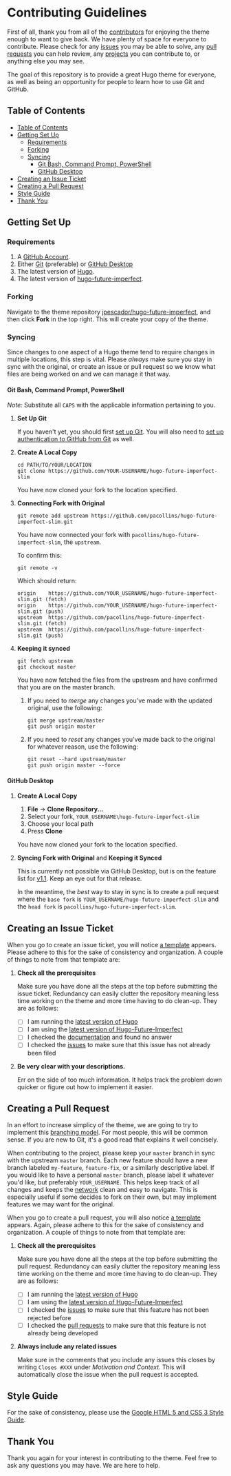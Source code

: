 # Contributing Guidelines

First of all, thank you from all of the [contributors] for enjoying the theme
enough to want to give back. We have plenty of space for everyone to contribute.
Please check for any [issues] you may be able to solve, any [pull requests] you
can help review, any [projects] you can contribute to, or anything else you may
see.

The goal of this repository is to provide a great Hugo theme for everyone, as
well as being an opportunity for people to learn how to use Git and GitHub.

## Table of Contents


<!-- TOC depthFrom:2 depthTo:6 withLinks:1 updateOnSave:1 orderedList:0 -->

- [Table of Contents](#table-of-contents)
- [Getting Set Up](#getting-set-up)
	- [Requirements](#requirements)
	- [Forking](#forking)
	- [Syncing](#syncing)
		- [Git Bash, Command Prompt, PowerShell](#git-bash-command-prompt-powershell)
		- [GitHub Desktop](#github-desktop)
- [Creating an Issue Ticket](#creating-an-issue-ticket)
- [Creating a Pull Request](#creating-a-pull-request)
- [Style Guide](#style-guide)
- [Thank You](#thank-you)

<!-- /TOC -->

## Getting Set Up

### Requirements

1. A [GitHub Account].
2. Either [Git] (preferable) or [GitHub Desktop]
3. The latest version of [Hugo][Hugo Release].
4. The latest version of [hugo-future-imperfect][Head].

### Forking

Navigate to the theme repository [jpescador/hugo-future-imperfect][head],
and then click **Fork** in the top right. This will create your copy of the
theme.

### Syncing

Since changes to one aspect of a Hugo theme tend to require changes in multiple
locations, this step is vital. Please *always* make sure you stay in sync with
the original, or create an issue or pull request so we know what files are being
worked on and we can manage it that way.

#### Git Bash, Command Prompt, PowerShell

*Note:* Substitute all `CAPS` with the applicable information pertaining to you.

1. **Set Up Git**

   If you haven't yet, you should first [set up Git][GitHub Git]. You will also
   need to [set up authentication to GitHub from Git][GitHub Authentication] as
   well.

2. **Create A Local Copy**

   ```
   cd PATH/TO/YOUR/LOCATION
   git clone https://github.com/YOUR-USERNAME/hugo-future-imperfect-slim
   ```

   You have now cloned your fork to the location specified.

3. **Connecting Fork with Original**

   ```
   git remote add upstream https://github.com/pacollins/hugo-future-imperfect-slim.git
   ````

   You have now connected your fork with `pacollins/hugo-future-imperfect-slim`,
   the `upstream`.

   To confirm this:

   ```
   git remote -v
   ````

   Which should return:

   ```
   origin    https://github.com/YOUR_USERNAME/hugo-future-imperfect-slim.git (fetch)
   origin    https://github.com/YOUR_USERNAME/hugo-future-imperfect-slim.git (push)
   upstream  https://github.com/pacollins/hugo-future-imperfect-slim.git (fetch)
   upstream  https://github.com/pacollins/hugo-future-imperfect-slim.git (push)
   ```

4. **Keeping it synced**

   ```
   git fetch upstream
   git checkout master
   ```

   You have now fetched the files from the upstream and have confirmed that you
   are on the master branch.

   1. If you need to *merge* any changes you've made with the updated original,
   use the following:

      ```
      git merge upstream/master
      git push origin master
      ```

   2. If you need to *reset* any changes you've made back to the original for
   whatever reason, use the following:

      ```
      git reset --hard upstream/master
      git push origin master --force
      ```

#### GitHub Desktop

1. **Create A Local Copy**

   1. **File** -> **Clone Repository...**
   2. Select your fork, `YOUR_USERNAME\hugo-future-imperfect-slim`
   3. Choose your local path
   4. Press **Clone**

   You have now cloned your fork to the location specified.

2. **Syncing Fork with Original** and **Keeping it Synced**

   This is currently not possible via GitHub Desktop, but is on the feature list
   for [v1.1][GitHub Desktop 1.1]. Keep an eye out for that release.

   In the meantime, the *best* way to stay in sync is to create a pull request
   where the `base fork` is `YOUR_USERNAME/hugo-future-imperfect-slim` and the `head
   fork` is `pacollins/hugo-future-imperfect-slim`.

## Creating an Issue Ticket

When you go to create an issue ticket, you will notice [a template][issue template]
appears. Please adhere to this for the sake of consistency and organization. A
couple of things to note from that template are:

1. **Check all the prerequisites**

   Make sure you have done all the steps at the top before submitting the issue
   ticket. Redundancy can easily clutter the repository meaning less time
   working on the theme and more time having to do clean-up. They are as follows:

   - [ ] I am running the [latest version of Hugo][Hugo Release]
   - [ ] I am using the [latest version of Hugo-Future-Imperfect][Theme Sync]
   - [ ] I checked the [documentation] and found no answer
   - [ ] I checked the [issues][All Issues] to make sure that this issue has not
   already been filed

2. **Be very clear with your descriptions.**

   Err on the side of too much information. It helps track the problem down
   quicker or figure out how to implement it easier.

## Creating a Pull Request

In an effort to increase simplicy of the theme, we are going to try to implement
this [branching model]. For most people, this will be common sense. If you are
new to Git, it's a good read that explains it well concisely.

When contributing to the project, please keep your `master` branch in sync with
the upstream `master` branch. Each new feature should have a new branch labeled
`my-feature`, `feature-fix`, or a similarly descriptive label. If you would like
to have a personal `master` branch, please label it whatever you'd like, but
preferably `YOUR_USERNAME`. This helps keep track of all changes and keeps the
[network] clean and easy to navigate. This is especially useful if some decides
to fork on their own, but may implement features we may want for the original.

When you go to create a pull request, you will also notice [a template][Pull Request Template]
appears. Again, please adhere to this for the sake of consistency and
organization. A couple of things to note from that template are:

1. **Check all the prerequisites**

   Make sure you have done all the steps at the top before submitting the pull
   request. Redundancy can easily clutter the repository meaning less time
   working on the theme and more time having to do clean-up. They are as follows:

   - [ ] I am running the [latest version of Hugo][Hugo Release]
   - [ ] I am using the [latest version of Hugo-Future-Imperfect][Theme Sync]
   - [ ] I checked the [issues][All Issues]
  to make sure that this feature has not been rejected before
   - [ ] I checked the [pull requests][All Pull Requests]
  to make sure that this feature is not already being developed

2. **Always include any related issues**

   Make sure in the comments that you include any issues this closes by writing
   `Closes #XXX` under *Motivation and Context*. This will automatically close
   the issue when the pull request is accepted.

## Style Guide

For the sake of consistency, please use the [Google HTML 5 and CSS 3 Style Guide].

## Thank You

Thank you again for your interest in contributing to the theme. Feel free to ask
any questions you may have. We are here to help.

<!--- Project Specific References -->

[Issue Template]: https://github.com/pacollins/hugo-future-imperfect-slim/blob/master/.github/ISSUE_TEMPLATE.md
[Issues]: https://github.com/pacollins/hugo-future-imperfect-slim/issues
[All Issues]: https://github.com/pacollins/hugo-future-imperfect-slim/issues?utf8=%E2%9C%93&q=is%3Aissue
[Pull Request Template]: https://github.com/pacollins/hugo-future-imperfect-slim/blob/master/.github/PULL_REQUEST_TEMPLATE.md
[Pull Requests]: https://github.com/pacollins/hugo-future-imperfect-slim/pulls
[All Pull Requests]: https://github.com/pacollins/hugo-future-imperfect-slim/pulls?utf8=%E2%9C%93&q=is%3Apr
[Contributors]: https://github.com/pacollins/hugo-future-imperfect-slim/graphs/contributors
[Documentation]: https://github.com/pacollins/hugo-future-imperfect-slim/wiki
[Head]: https://github.com/pacollins/hugo-future-imperfect-slim
[Network]: https://github.com/pacollins/hugo-future-imperfect-slim/network
[Next Release]: https://github.com/pacollins/hugo-future-imperfect-slim/milestone/1
[Projects]: https://github.com/pacollins/hugo-future-imperfect-slim/projects
[Theme Sync]: #syncing

<!--- External References -->

[Branching Model]: http://nvie.com/posts/a-successful-git-branching-model/
[Git]: https://git-scm.com/downloads
[GitHub Account]: https://github.com/login
[GitHub Authentication]: https://help.github.com/articles/set-up-git#next-steps-authenticating-with-github-from-git
[GitHub Desktop]: https://desktop.github.com/
[GitHub Desktop 1.1]: https://github.com/desktop/desktop/milestone/11
[GitHub Git]: https://help.github.com/articles/set-up-gi
[Google HTML 5 and CSS 3 Style Guide]: https://google.github.io/styleguide/htmlcssguide.html
[Hugo Release]: https://github.com/gohugoio/hugo/releases
